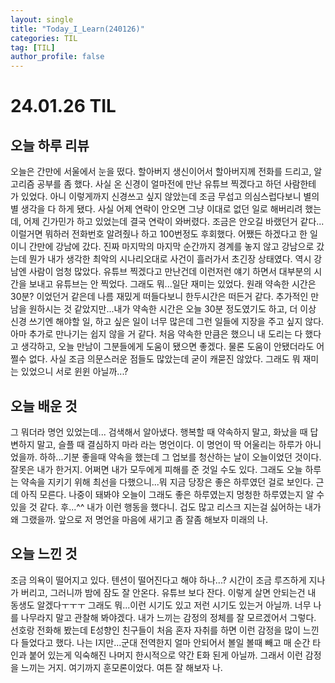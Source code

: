 ```yaml
---
layout: single
title: "Today_I_Learn(240126)"
categories: TIL
tag: [TIL]
author_profile: false
---
```


# 24.01.26 TIL

## 오늘 하루 리뷰
오늘은 간만에 서울에서 눈을 떴다. 할아버지 생신이어서 할아버지께 전화를 드리고, 알고리즘 공부를 좀 했다. 사실 온 신경이 얼마전에 만난 유튜브 찍겠다고 하던 사람한테 가 있었다. 아니 이렇게까지 신경쓰고 싶지 않았는데 조금 무섭고 의심스럽다보니 별의 별 생각을 다 하게 됐다. 사실 어제 연락이 안오면 그냥 이대로 없던 일로 해버리려 했는데, 어제 긴가민가 하고 있었는데 결국 연락이 와버렸다. 조금은 안오길 바랬던거 같다...이럴거면 뭐하러 전화번호 알려줬나 하고 100번정도 후회했다. 어쨌든 하겠다고 한 일이니 간만에 강남에 갔다. 진짜 마지막의 마지막 순간까지 경계를 놓지 않고 강남으로 갔는데 뭔가 내가 생각한 최악의 시나리오대로 사건이 흘러가서 초긴장 상태였다. 역시 강남엔 사람이 엄청 많았다. 유튜브 찍겠다고 만난건데 이런저런 얘기 하면서 대부분의 시간을 보내고 유튜브는 안 찍었다. 그래도 뭐...일단 재미는 있었다. 원래 약속한 시간은 30분? 이었던거 같은데 나름 재밌게 떠들다보니 한두시간은 떠든거 같다. 추가적인 만남을 원하시는 것 같았지만...내가 약속한 시간은 오늘 30분 정도였기도 하고, 더 이상 신경 쓰기엔 해야할 일, 하고 싶은 일이 너무 많은데 그런 일들에 지장을 주고 싶지 않다. 아마 추가로 만나기는 쉽지 않을 거 같다. 처음 약속한 만큼은 했으니 내 도리는 다 했다고 생각하고, 오늘 만남이 그분들에게 도움이 됐으면 좋겠다. 물론 도움이 안됐더라도 어쩔수 없다. 사실 조금 의문스러운 점들도 많았는데 굳이 캐묻진 않았다. 그래도 뭐 재미는 있었으니 서로 윈윈 아닐까...?  

## 오늘 배운 것
그 뭐더라 명언 있었는데... 검색해서 알아냈다. 행복할 때 약속하지 말고, 화났을 때 답변하지 말고, 슬플 때 결심하지 마라 라는 명언이다. 이 명언이 딱 어울리는 하루가 아니었을까. 하하...기분 좋을때 약속을 했는데 그 업보를 청산하는 날이 오늘이었던 것이다. 잘못은 내가 한거지. 어쩌면 내가 모두에게 피해를 준 것일 수도 있다. 그래도 오늘 하루는 약속을 지키기 위해 최선을 다했으니...뭐 지금 당장은 좋은 하루였던 걸로 보인다. 근데 아직 모른다. 나중이 돼봐야 오늘이 그래도 좋은 하루였는지 멍청한 하루였는지 알 수 있을 것 같다. 후...^^ 내가 이런 행동을 했다니. 겁도 많고 리스크 지는걸 싫어하는 내가 왜 그랬을까. 앞으로 저 명언을 마음에 새기고 좀 잘좀 해보자 미래의 나.  

## 오늘 느낀 것
조금 의욕이 떨어지고 있다. 텐션이 떨어진다고 해야 하나...? 시간이 조금 루즈하게 지나가 버리고, 그러니까 밤에 잠도 잘 안온다. 유튜브 보다 잔다. 이렇게 살면 안되는건 내 동생도 알겠다ㅜㅜㅜ 그래도 뭐...이런 시기도 있고 저런 시기도 있는거 아닐까. 너무 나를 나무라지 말고 관찰해 봐야겠다. 내가 느끼는 감정의 정체를 잘 모르겠어서 그렇다. 선호랑 전화해 봤는데 E성향인 친구들이 처음 혼자 자취를 하면 이런 감정을 많이 느낀다 들었다고 했다. 나는 I지만...군대 전역한지 얼마 안되어서 볼일 볼때 빼고 매 순간 타인과 붙어 있는게 익숙해진 나머지 한시적으로 약간 E화 된게 아닐까. 그래서 이런 감정을 느끼는 거지. 여기까지 훈모론이었다. 여튼 잘 해보자 나.  
